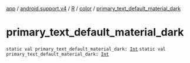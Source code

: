[app](../../../index.md) / [android.support.v4](../../index.md) / [R](../index.md) / [color](index.md) / [primary_text_default_material_dark](.)

# primary_text_default_material_dark

`static val primary_text_default_material_dark: `[`Int`](https://kotlinlang.org/api/latest/jvm/stdlib/kotlin/-int/index.html)
`static val primary_text_default_material_dark: `[`Int`](https://kotlinlang.org/api/latest/jvm/stdlib/kotlin/-int/index.html)